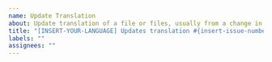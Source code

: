 ```yaml
---
name: Update Translation
about: Update translation of a file or files, usually from a change in English source
title: "[INSERT-YOUR-LANGUAGE] Updates translation #{insert-issue-number}"
labels: ""
assignees: ""
---
```

